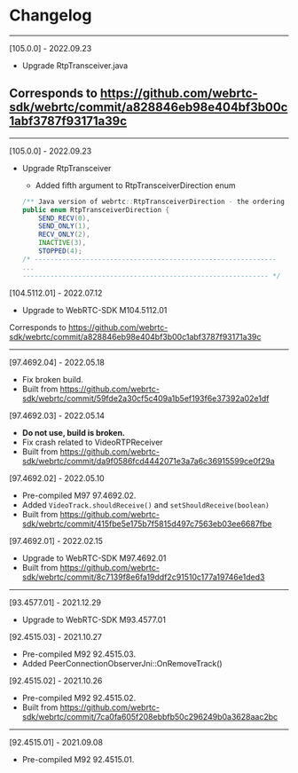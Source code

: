 # Changelog



---
[105.0.0] - 2022.09.23

* Upgrade RtpTransceiver.java


Corresponds to https://github.com/webrtc-sdk/webrtc/commit/a828846eb98e404bf3b00c1abf3787f93171a39c
---
---

[105.0.0] - 2022.09.23

* Upgrade RtpTransceiver

  * Added fifth argument to RtpTransceiverDirection enum

  ```java
  /** Java version of webrtc::RtpTransceiverDirection - the ordering must be kept in sync. */
  public enum RtpTransceiverDirection {
      SEND_RECV(0),
      SEND_ONLY(1),
      RECV_ONLY(2),
      INACTIVE(3),
      STOPPED(4);
  /* -------------------------------------------------------------
  ...
  -------------------------------------------------------------- */
  ```

[104.5112.01] - 2022.07.12

* Upgrade to WebRTC-SDK M104.5112.01

Corresponds to https://github.com/webrtc-sdk/webrtc/commit/a828846eb98e404bf3b00c1abf3787f93171a39c

---

[97.4692.04] - 2022.05.18

* Fix broken build.
* Built from https://github.com/webrtc-sdk/webrtc/commit/59fde2a30cf5c409a1b5ef193f6e37392a02e1df

[97.4692.03] - 2022.05.14

* **Do not use, build is broken.**
* Fix crash related to VideoRTPReceiver
* Built from https://github.com/webrtc-sdk/webrtc/commit/da9f0586fcd4442071e3a7a6c36915599ce0f29a

[97.4692.02] - 2022.05.10

* Pre-compiled M97 97.4692.02.
* Added `VideoTrack.shouldReceive()` and `setShouldReceive(boolean)`
* Built from https://github.com/webrtc-sdk/webrtc/commit/415fbe5e175b7f5815d497c7563eb03ee6687fbe

[97.4692.01] - 2022.02.15

* Upgrade to WebRTC-SDK M97.4692.01
* Built from https://github.com/webrtc-sdk/webrtc/commit/8c7139f8e6fa19ddf2c91510c177a19746e1ded3

---

[93.4577.01] - 2021.12.29

* Upgrade to WebRTC-SDK M93.4577.01

[92.4515.03] - 2021.10.27

* Pre-compiled M92 92.4515.03.
* Added PeerConnectionObserverJni::OnRemoveTrack()

[92.4515.02] - 2021.10.26

* Pre-compiled M92 92.4515.02.
* Built from https://github.com/webrtc-sdk/webrtc/commit/7ca0fa605f208ebbfb50c296249b0a3628aac2bc

---

[92.4515.01] - 2021.09.08

* Pre-compiled M92 92.4515.01.
